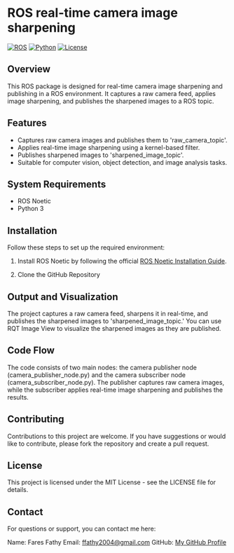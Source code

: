 #  ROS real-time camera image sharpening 

[![ROS](https://img.shields.io/badge/ROS-Noetic-brightgreen)](http://wiki.ros.org/noetic)
[![Python](https://img.shields.io/badge/Python-3-blue)](https://www.python.org/)
[![License](https://img.shields.io/badge/License-MIT-yellow.svg)](https://opensource.org/licenses/MIT)

## Overview

This ROS package is designed for real-time camera image sharpening and publishing in a ROS environment. It captures a raw camera feed, applies image sharpening, and publishes the sharpened images to a ROS topic.

## Features

- Captures raw camera images and publishes them to 'raw_camera_topic'.
- Applies real-time image sharpening using a kernel-based filter.
- Publishes sharpened images to 'sharpened_image_topic'.
- Suitable for computer vision, object detection, and image analysis tasks.

## System Requirements

- ROS Noetic
- Python 3
  
## Installation

Follow these steps to set up the required environment:

1. Install ROS Noetic by following the official [ROS Noetic Installation Guide](http://wiki.ros.org/noetic/Installation).

2. Clone the GitHub Repository

## Output and Visualization
The project captures a raw camera feed, sharpens it in real-time, and publishes the sharpened images to 'sharpened_image_topic.' You can use RQT Image View to visualize the sharpened images as they are published.

## Code Flow
The code consists of two main nodes: the camera publisher node (camera_publisher_node.py) and the camera subscriber node (camera_subscriber_node.py). The publisher captures raw camera images, while the subscriber applies real-time image sharpening and publishes the results.

## Contributing
Contributions to this project are welcome. If you have suggestions or would like to contribute, please fork the repository and create a pull request.

## License
This project is licensed under the MIT License - see the LICENSE file for details.

## Contact
For questions or support, you can contact me here:

Name: Fares Fathy
Email: ffathy2004@gmail.com
GitHub: [My GitHub Profile](github.com/ffathy-tdx)
